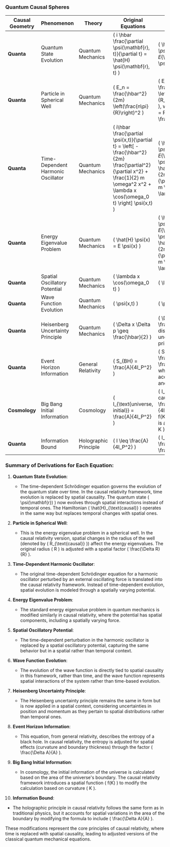 ### **Quantum Causal Spheres**

| **Causal Geometry** | **Phenomenon**                   | **Theory**             | **Original Equations**                                                                                       | **Causal Relativity Equation**                                                                                                                                              |
|---------------------|-----------------------------------|------------------------|-------------------------------------------------------------------------------------------------------------|---------------------------------------------------------------------------------------------------------------------------------------------------------------------------|
| **Quanta**           | Quantum State Evolution          | Quantum Mechanics      | \( i \hbar \frac{\partial \psi(\mathbf{r}, t)}{\partial t} = \hat{H} \psi(\mathbf{r}, t) \)                   | \( \hat{H}_{\text{causal}} \psi(\mathbf{r}) = E_{\text{causal}} \psi(\mathbf{r}) \)                                                                                       |
| **Quanta**           | Particle in Spherical Well       | Quantum Mechanics      | \( E_n = \frac{\hbar^2}{2m} \left(\frac{n\pi}{R}\right)^2 \)                                                 | \( E_{n,\text{causal}} = \frac{\hbar^2}{2m} \left(\frac{n\pi}{R_{\text{causal}}}\right)^2 \), where \( R_{\text{causal}} = R \cdot \left(1 + \frac{\Delta R}{R}\right) \)    |
| **Quanta**           | Time-Dependent Harmonic Oscillator | Quantum Mechanics      | \( i\hbar \frac{\partial \psi(x,t)}{\partial t} = \left[ -\frac{\hbar^2}{2m} \frac{\partial^2}{\partial x^2} + \frac{1}{2} m \omega^2 x^2 + \lambda x \cos(\omega_0 t) \right] \psi(x,t) \) | \( \hat{H}_{\text{causal}} \psi(\mathbf{r}) = E_{\text{causal}} \psi(\mathbf{r}) \), where \( \hat{H} = \frac{-\hbar^2}{2m} \frac{\partial^2}{\partial x^2} + \frac{1}{2} m \omega^2 x^2 + \lambda x \cos(kx) \)   |
| **Quanta**           | Energy Eigenvalue Problem        | Quantum Mechanics      | \( \hat{H} \psi(x) = E \psi(x) \)                                                                                                                                            | \( \hat{H}_{\text{causal}} \psi(\mathbf{r}) = E_{\text{causal}} \psi(\mathbf{r}) \), where \( \hat{H} = \frac{-\hbar^2}{2m} \frac{\partial^2}{\partial x^2} + \frac{1}{2} m \omega^2 x^2 + \lambda x \cos(kx) \)  |
| **Quanta**           | Spatial Oscillatory Potential     | Quantum Mechanics      | \( \lambda x \cos(\omega_0 t) \)                                                                                                                                           | \( \lambda x \cos(kx) \)                                                                                                                            |
| **Quanta**           | Wave Function Evolution          | Quantum Mechanics      | \( \psi(x,t) \)                                                                                                                                                              | \( \psi(\mathbf{r}) \)                                                                                                                              |
| **Quanta**           | Heisenberg Uncertainty Principle | Quantum Mechanics      | \( \Delta x \Delta p \geq \frac{\hbar}{2} \)                                                                                                                                | \( \Delta x \Delta p \geq \frac{\hbar}{2} \) (Spatial distribution based uncertainty, same principle applied in space)                         |
| **Quanta**           | Event Horizon Information        | General Relativity     | \( S_{BH} = \frac{A}{4l_P^2} \)                                                                              | \( S_{BH,\text{causal}} = \frac{A}{4l_P^2} \left(1 + \frac{\Delta A}{A}\right) \), where \( \Delta A \) accounts for curvature and boundary thickness.                     |
| **Cosmology**        | Big Bang Initial Information     | Cosmology              | \( I_{\text{universe, initial}} = \frac{A}{4l_P^2} \)                                                        | \( I_{\text{universe, initial, causal}} = \frac{A_{\text{initial}}}{4l_P^2} \left(1 + f(K)\right) \), where \( f(K) \) is a function of curvature \( K \).                  |
| **Quanta**           | Information Bound                | Holographic Principle  | \( I \leq \frac{A}{4l_P^2} \)                                                                                | \( I_{\text{causal}} = \frac{A}{4l_P^2} \left(1 + \frac{\Delta A}{A}\right) \)                                                                                            |

### **Summary of Derivations for Each Equation:**

1. **Quantum State Evolution**:
   - The time-dependent Schrödinger equation governs the evolution of the quantum state over time. In the causal relativity framework, time evolution is replaced by spatial causality. The quantum state \( \psi(\mathbf{r}) \) now evolves through spatial interactions instead of temporal ones. The Hamiltonian \( \hat{H}_{\text{causal}} \) operates in the same way but replaces temporal changes with spatial ones.

2. **Particle in Spherical Well**:
   - This is the energy eigenvalue problem in a spherical well. In the causal relativity version, spatial changes in the radius of the well (denoted by \( R_{\text{causal}} \)) affect the energy eigenvalues. The original radius \( R \) is adjusted with a spatial factor \( \frac{\Delta R}{R} \).

3. **Time-Dependent Harmonic Oscillator**:
   - The original time-dependent Schrödinger equation for a harmonic oscillator perturbed by an external oscillating force is translated into the causal relativity framework. Instead of time-dependent evolution, spatial evolution is modeled through a spatially varying potential.

4. **Energy Eigenvalue Problem**:
   - The standard energy eigenvalue problem in quantum mechanics is modified similarly in causal relativity, where the potential has spatial components, including a spatially varying force.

5. **Spatial Oscillatory Potential**:
   - The time-dependent perturbation in the harmonic oscillator is replaced by a spatial oscillatory potential, capturing the same behavior but in a spatial rather than temporal context.

6. **Wave Function Evolution**:
   - The evolution of the wave function is directly tied to spatial causality in this framework, rather than time, and the wave function represents spatial interactions of the system rather than time-based evolution.

7. **Heisenberg Uncertainty Principle**:
   - The Heisenberg uncertainty principle remains the same in form but is now applied in a spatial context, considering uncertainties in position and momentum as they pertain to spatial distributions rather than temporal ones.

8. **Event Horizon Information**:
   - This equation, from general relativity, describes the entropy of a black hole. In causal relativity, the entropy is adjusted for spatial effects (curvature and boundary thickness) through the factor \( \frac{\Delta A}{A} \).

9. **Big Bang Initial Information**:
   - In cosmology, the initial information of the universe is calculated based on the area of the universe's boundary. The causal relativity framework introduces a spatial function \( f(K) \) to modify the calculation based on curvature \( K \).

10. **Information Bound**:
   - The holographic principle in causal relativity follows the same form as in traditional physics, but it accounts for spatial variations in the area of the boundary by modifying the formula to include \( \frac{\Delta A}{A} \).

These modifications represent the core principles of causal relativity, where time is replaced with spatial causality, leading to adjusted versions of the classical quantum mechanical equations.
